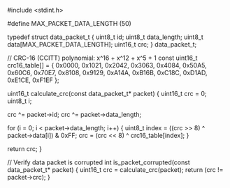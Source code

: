 #include <stdint.h>

#define MAX_PACKET_DATA_LENGTH (50)

typedef struct data_packet_t {
    uint8_t id;
    uint8_t data_length;
    uint8_t data[MAX_PACKET_DATA_LENGTH];
    uint16_t crc;
} data_packet_t;

// CRC-16 (CCITT) polynomial: x^16 + x^12 + x^5 + 1
const uint16_t crc16_table[] = {
    0x0000, 0x1021, 0x2042, 0x3063, 0x4084, 0x50A5, 0x60C6, 0x70E7,
    0x8108, 0x9129, 0xA14A, 0xB16B, 0xC18C, 0xD1AD, 0xE1CE, 0xF1EF
};


uint16_t calculate_crc(const data_packet_t* packet) {
    uint16_t crc = 0;
    uint8_t i;

 crc ^= packet->id;
 crc ^= packet->data_length;

 for (i = 0; i < packet->data_length; i++) {
        uint8_t index = ((crc >> 8) ^ packet->data[i]) & 0xFF;
        crc = (crc << 8) ^ crc16_table[index];
    }

   return crc;
}

// Verify  data packet is corrupted
int is_packet_corrupted(const data_packet_t* packet) {
    uint16_t crc = calculate_crc(packet);
    return (crc != packet->crc);
}
